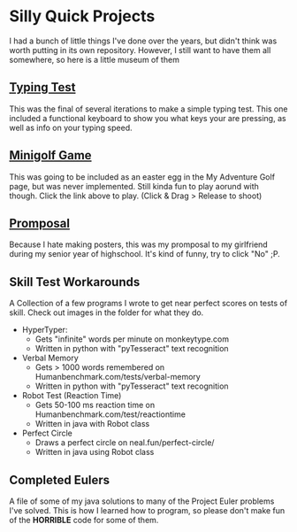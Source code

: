 # Silly Quick Projects
I had a bunch of little things I've done over the years, but didn't think was worth putting in its own repository. However, I still want to have them all somewhere, so here is a little museum of them

## <a href="https://html-preview.github.io/?url=https://github.com/CadenConde/Silly-Quick-Projects/blob/main/TypingTestWithKeyboard/Default.html">Typing Test</a>
This was the final of several iterations to make a simple typing test. This one included a functional keyboard to show you what keys your are pressing, as well as info on your typing speed.

## <a href="https://html-preview.github.io/?url=https://github.com/CadenConde/Silly-Quick-Projects/blob/main/minigolfGame/minigolf.html">Minigolf Game</a>
This was going to be included as an easter egg in the My Adventure Golf page, but was never implemented. Still kinda fun to play aorund with though. Click the link above to play. (Click & Drag > Release to shoot)

## <a href="https://html-preview.github.io/?url=https://github.com/CadenConde/Silly-Quick-Projects/blob/main/Promposal/Promposal.html">Promposal</a>
Because I hate making posters, this was my promposal to my girlfriend during my senior year of highschool. It's kind of funny, try to click "No" ;P.

## Skill Test Workarounds
A Collection of a few programs I wrote to get near perfect scores on tests of skill. Check out images in the folder for what they do.
- HyperTyper:
    - Gets "infinite" words per minute on monkeytype.com
    - Written in python with "pyTesseract" text recognition
- Verbal Memory
    - Gets > 1000 words remembered on Humanbenchmark.com/tests/verbal-memory
    - Written in python with "pyTesseract" text recognition
- Robot Test (Reaction Time)
    - Gets 50-100 ms reaction time on Humanbenchmark.com/test/reactiontime
    - Written in java with Robot class
- Perfect Circle
    - Draws a perfect circle on neal.fun/perfect-circle/
    - Written in java using Robot class
      
## Completed Eulers
A file of some of my java solutions to many of the Project Euler problems I've solved. This is how I learned how to program, so please don't make fun of the **HORRIBLE** code for some of them.

